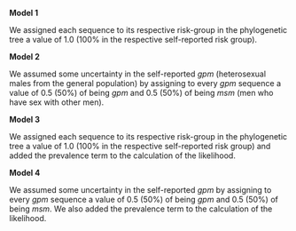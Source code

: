 **Model 1**

We assigned each sequence to its respective risk-group in the phylogenetic tree a value of 1.0 (100% in the respective self-reported risk group).

**Model 2**

We assumed some uncertainty in the self-reported *gpm* (heterosexual males from the general population) by assigning to every *gpm* sequence a value of 0.5 (50%) of being *gpm* and 0.5 (50%) of being *msm* (men who have sex with other men).

**Model 3**

We assigned each sequence to its respective risk-group in the phylogenetic tree a value of 1.0 (100% in the respective self-reported risk group) and added the prevalence term to the calculation of the likelihood.

**Model 4**

We assumed some uncertainty in the self-reported *gpm* by assigning to every *gpm* sequence a value of 0.5 (50%) of being *gpm* and 0.5 (50%) of being *msm*. We also added the prevalence term to the calculation of the likelihood.
